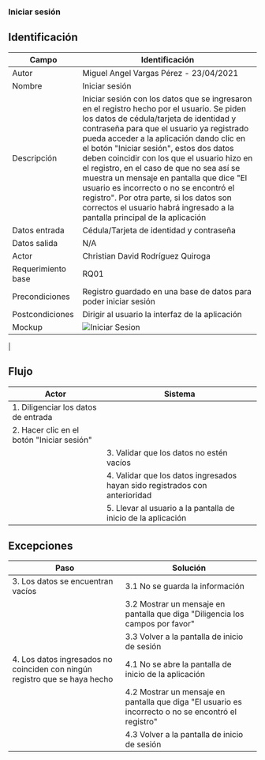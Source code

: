 ### Iniciar sesión
## Identificación 

| Campo | Identificación |
|-------|-------|
| Autor | Miguel Angel Vargas Pérez - 23/04/2021 |
| Nombre | Iniciar sesión |
| Descripción | Iniciar sesión con los datos que se ingresaron en el registro hecho por el usuario. Se piden los datos de cédula/tarjeta de identidad y contraseña para que el usuario ya registrado pueda acceder a la aplicación dando clic en el botón "Iniciar sesión", estos dos datos deben coincidir con los que el usuario hizo en el registro, en el caso de que no sea así se muestra un mensaje en pantalla que dice "El usuario es incorrecto o no se encontró el registro". Por otra parte, si los datos son correctos el usuario habrá ingresado a la pantalla principal de la aplicación |
| Datos entrada | Cédula/Tarjeta de identidad y contraseña |
| Datos salida | N/A |
| Actor | Christian David Rodríguez Quiroga |
| Requerimiento base | RQ01 |
| Precondiciones | Registro guardado en una base de datos para poder iniciar sesión |
| Postcondiciones | Dirigir al usuario la interfaz de la aplicación | 
| Mockup | ![Iniciar Sesion](https://user-images.githubusercontent.com/79241017/115935948-e1118b00-a459-11eb-8d69-1c6f8fc6f556.png)
 |

## Flujo
| Actor | Sistema |
|-------|-------|
| 1. Diligenciar los datos de entrada| |
| 2. Hacer clic en el botón "Iniciar sesión"  | |
| | 3. Validar que los datos no estén vacíos |
| | 4. Validar que los datos ingresados hayan sido registrados con anterioridad |
| | 5. Llevar al usuario a la pantalla de inicio de la aplicación |

## Excepciones
| Paso | Solución |
|-------|-------|
| 3. Los datos se encuentran vacíos | 3.1 No se guarda la información |
| | 3.2 Mostrar un mensaje en pantalla que diga "Diligencia los campos por favor" |
| | 3.3 Volver a la pantalla de inicio de sesión |
| 4. Los datos ingresados no coinciden con ningún registro que se haya hecho | 4.1 No se abre la pantalla de inicio de la aplicación |
| | 4.2 Mostrar un mensaje en pantalla que diga "El usuario es incorrecto o no se encontró el registro" |
| | 4.3 Volver a la pantalla de inicio de sesión |
